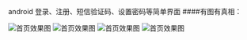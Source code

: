android 登录、注册、短信验证码、设置密码等简单界面
####有图有真相：

![首页效果图](https://github.com/liangchengcheng/LoginDemo/blob/master/1.png)
![首页效果图](https://github.com/liangchengcheng/LoginDemo/blob/master/2.png)
![首页效果图](https://github.com/liangchengcheng/LoginDemo/blob/master/3.png)
![首页效果图](https://github.com/liangchengcheng/LoginDemo/blob/master/4.png)


